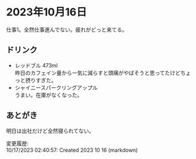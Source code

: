# 2023年10月16日

仕事1。全然仕事進んでない。疲れがどっと来てる。

## ドリンク

- レッドブル 473ml  
昨日のカフェイン量から一気に減らすと頭痛がやばそうと思ってたけどちょっと摂りすぎた。
- シャイニースパークリングアップル  
うまい。在庫がなくなった。

## あとがき

明日は出社だけど全然寝られてない。

変更履歴:  
10/17/2023 02:40:57: Created 2023 10 16 (markdown)  

